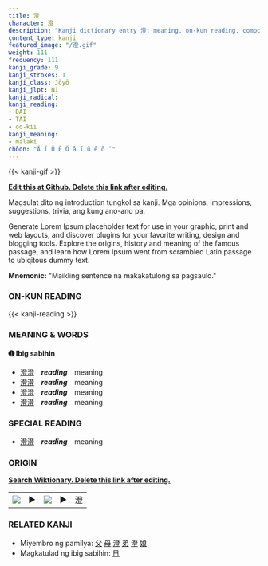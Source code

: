 ```yaml
---
title: 澄
character: 澄
description: "Kanji dictionary entry 澄: meaning, on-kun reading, compounds, origin, related kanji"
content_type: kanji
featured_image: "/澄.gif"
weight: 111
frequency: 111
kanji_grade: 9
kanji_strokes: 1
kanji_class: Jōyō
kanji_jlpt: N1
kanji_radical: 
kanji_reading: 
- DAI
- TAI
- oo-kii
kanji_meaning:
- malaki
chōon: "Ā Ī Ū Ē Ō ā ī ū ē ō ’"
---
```

[//]: # (Don't edit the line below. Kanji animated GIF code is automatically generated.)
{{< kanji-gif >}}

[//]: # (Edit below this line.)

**[Edit this at Github. Delete this link after editing.](https://github.com/tim0g/tim/tree/main/content/kanji/澄/index.md)**

Magsulat dito ng introduction tungkol sa kanji. Mga opinions, impressions, suggestions, trivia, ang kung ano-ano pa.

Generate Lorem Ipsum placeholder text for use in your graphic, print and web layouts, and discover plugins for your favorite writing, design and blogging tools. Explore the origins, history and meaning of the famous passage, and learn how Lorem Ipsum went from scrambled Latin passage to ubiqitous dummy text.
 
**Mnemonic:** "Maikling sentence na makakatulong sa pagsaulo."

### ON-KUN READING

[//]: # (Don't edit the line below. ON-KUN READING code is automatically generated.)
{{< kanji-reading >}}

### MEANING & WORDS

#### ➊ **Ibig sabihin**
  - [澄](../澄)[澄](../澄)　***reading***　meaning
  - [澄](../澄)[澄](../澄)　***reading***　meaning
  - [澄](../澄)[澄](../澄)　***reading***　meaning
  - [澄](../澄)[澄](../澄)　***reading***　meaning

### SPECIAL READING
  - [澄](../澄)[澄](../澄)　***reading***　meaning

### ORIGIN

**[Search Wiktionary. Delete this link after editing.](https://wiktionary.org/wiki/澄)**
<table class="kanji-table"><tr><td>
<img src="60px-澄-bronze.svg.png">
</td><td>▶</td><td>
<img src="60px-澄-oracle.svg.png">
</td><td>▶</td>
<td class="kanji-origin">澄</td>
</tr></table>

### RELATED KANJI
- Miyembro ng pamilya: [父](../父) [母](../母) [澄](../澄) [弟](../弟) [澄](../澄) [娘](../娘)
- Magkatulad ng ibig sabihin: [日](../日)
